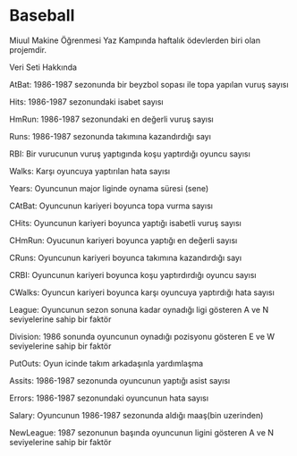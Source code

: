 # Baseball
Miuul Makine Öğrenmesi Yaz Kampında haftalık ödevlerden biri olan projemdir.

Veri Seti Hakkında

AtBat: 1986-1987 sezonunda bir beyzbol sopası ile topa yapılan vuruş sayısı

Hits: 1986-1987 sezonundaki isabet sayısı

HmRun: 1986-1987 sezonundaki en değerli vuruş sayısı

Runs: 1986-1987 sezonunda takımına kazandırdığı sayı

RBI: Bir vurucunun vuruş yaptıgında koşu yaptırdığı oyuncu sayısı

Walks: Karşı oyuncuya yaptırılan hata sayısı

Years: Oyuncunun major liginde oynama süresi (sene)

CAtBat: Oyuncunun kariyeri boyunca topa vurma sayısı

CHits: Oyuncunun kariyeri boyunca yaptığı isabetli vuruş sayısı

CHmRun: Oyucunun kariyeri boyunca yaptığı en değerli sayısı

CRuns: Oyuncunun kariyeri boyunca takımına kazandırdığı sayı

CRBI: Oyuncunun kariyeri boyunca koşu yaptırdırdığı oyuncu sayısı

CWalks: Oyuncun kariyeri boyunca karşı oyuncuya yaptırdığı hata sayısı

League: Oyuncunun sezon sonuna kadar oynadığı ligi gösteren A ve N seviyelerine sahip bir faktör

Division: 1986 sonunda oyuncunun oynadığı pozisyonu gösteren E ve W seviyelerine sahip bir faktör

PutOuts: Oyun icinde takım arkadaşınla yardımlaşma

Assits: 1986-1987 sezonunda oyuncunun yaptığı asist sayısı

Errors: 1986-1987 sezonundaki oyuncunun hata sayısı

Salary: Oyuncunun 1986-1987 sezonunda aldığı maaş(bin uzerinden)

NewLeague: 1987 sezonunun başında oyuncunun ligini gösteren A ve N seviyelerine sahip bir faktör
